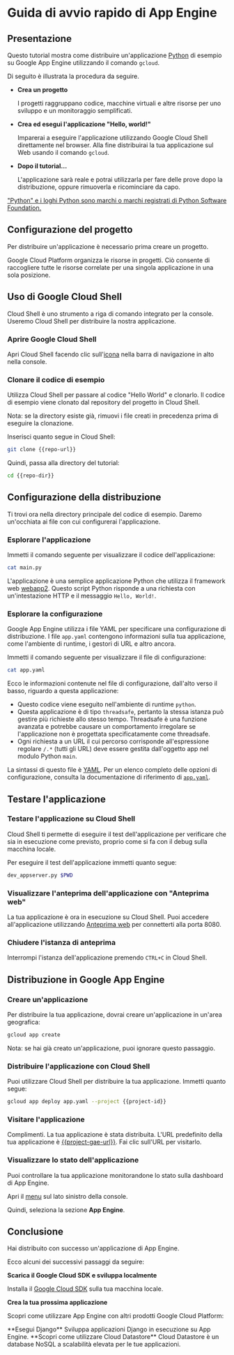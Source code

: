 # Guida di avvio rapido di App Engine

<walkthrough-tutorial-url url="https://cloud.google.com/appengine/docs/python/quickstart"></walkthrough-tutorial-url>
<walkthrough-watcher-constant value="https://github.com/GoogleCloudPlatform/python-docs-samples" key="repo-url"></walkthrough-watcher-constant>
<walkthrough-watcher-constant value="python-docs-samples/appengine/standard/hello_world" key="repo-dir"></walkthrough-watcher-constant>

## Presentazione

Questo tutorial mostra come distribuire un'applicazione [Python](https://python.org/) di esempio su Google App Engine utilizzando il comando `gcloud`.

Di seguito è illustrata la procedura da seguire.

  *  **Crea un progetto**

     I progetti raggruppano codice, macchine virtuali e altre risorse per uno sviluppo e un monitoraggio semplificati.

  *  **Crea ed esegui l'applicazione "Hello, world!"**

     Imparerai a eseguire l'applicazione utilizzando Google Cloud Shell direttamente nel browser. Alla fine distribuirai la tua applicazione sul Web usando il comando `gcloud`.

  *  **Dopo il tutorial…**

     L'applicazione sarà reale e potrai utilizzarla per fare delle prove dopo la distribuzione, oppure rimuoverla e ricominciare da capo.

["Python" e i loghi Python sono marchi o marchi registrati di Python Software Foundation.](walkthrough://footnote)

## Configurazione del progetto

Per distribuire un'applicazione è necessario prima creare un progetto.

Google Cloud Platform organizza le risorse in progetti. Ciò consente di raccogliere tutte le risorse correlate per una singola applicazione in una sola posizione.

<walkthrough-devshell-precreate></walkthrough-devshell-precreate>

<walkthrough-project-setup></walkthrough-project-setup>

## Uso di Google Cloud Shell

Cloud Shell è uno strumento a riga di comando integrato per la console. Useremo Cloud Shell per distribuire la nostra applicazione.

### Aprire Google Cloud Shell

Apri Cloud Shell facendo clic sull'[icona][spotlight-open-devshell] <walkthrough-cloud-shell-icon></walkthrough-cloud-shell-icon> nella barra di navigazione in alto nella console.

### Clonare il codice di esempio

Utilizza Cloud Shell per passare al codice "Hello World" e clonarlo. Il codice di esempio viene clonato dal repository del progetto in Cloud Shell.

Nota: se la directory esiste già, rimuovi i file creati in precedenza prima di eseguire la clonazione.

Inserisci quanto segue in Cloud Shell:

```bash
git clone {{repo-url}}
```

Quindi, passa alla directory del tutorial:

```bash
cd {{repo-dir}}
```

## Configurazione della distribuzione

Ti trovi ora nella directory principale del codice di esempio. Daremo un'occhiata ai file con cui configurerai l'applicazione.

### Esplorare l'applicazione

Immetti il comando seguente per visualizzare il codice dell'applicazione:

```bash
cat main.py
```

L'applicazione è una semplice applicazione Python che utilizza il framework web [webapp2](https://webapp2.readthedocs.io/). Questo script Python risponde a una richiesta con un'intestazione HTTP e il messaggio `Hello, World!`.

### Esplorare la configurazione

Google App Engine utilizza i file YAML per specificare una configurazione di distribuzione.
I file `app.yaml` contengono informazioni sulla tua applicazione, come l'ambiente di runtime, i gestori di URL e altro ancora.

Immetti il comando seguente per visualizzare il file di configurazione:

```bash
cat app.yaml
```

Ecco le informazioni contenute nel file di configurazione, dall'alto verso il basso, riguardo a questa applicazione:

  *  Questo codice viene eseguito nell'ambiente di runtime `python`.
  *  Questa applicazione è di tipo `threadsafe`, pertanto la stessa istanza può gestire più richieste allo stesso tempo. Threadsafe è una funzione avanzata e potrebbe causare un comportamento irregolare se l'applicazione non è progettata specificatamente come threadsafe.
  *  Ogni richiesta a un URL il cui percorso corrisponde all'espressione regolare `/.*` (tutti gli URL) deve essere gestita dall'oggetto app nel modulo Python `main`.

La sintassi di questo file è [YAML](http://www.yaml.org). Per un elenco completo delle opzioni di configurazione, consulta la documentazione di riferimento di [`app.yaml`][app-yaml-reference].

## Testare l'applicazione

### Testare l'applicazione su Cloud Shell

Cloud Shell ti permette di eseguire il test dell'applicazione per verificare che sia in esecuzione come previsto, proprio come si fa con il debug sulla macchina locale.

Per eseguire il test dell'applicazione immetti quanto segue:

```bash
dev_appserver.py $PWD
```

### Visualizzare l'anteprima dell'applicazione con "Anteprima web"

La tua applicazione è ora in esecuzione su Cloud Shell. Puoi accedere all'applicazione utilizzando [Anteprima web][spotlight-web-preview] <walkthrough-web-preview-icon></walkthrough-web-preview-icon> per connetterti alla porta 8080.

### Chiudere l'istanza di anteprima

Interrompi l'istanza dell'applicazione premendo `CTRL+C` in Cloud Shell.

## Distribuzione in Google App Engine

### Creare un'applicazione

Per distribuire la tua applicazione, dovrai creare un'applicazione in un'area geografica:

```bash
gcloud app create
```

Nota: se hai già creato un'applicazione, puoi ignorare questo passaggio.

### Distribuire l'applicazione con Cloud Shell

Puoi utilizzare Cloud Shell per distribuire la tua applicazione. Immetti quanto segue:

```bash
gcloud app deploy app.yaml --project {{project-id}}
```

### Visitare l'applicazione

Complimenti. La tua applicazione è stata distribuita. L'URL predefinito della tua applicazione è [{{project-gae-url}}](http://{{project-gae-url}}). Fai clic sull'URL per visitarlo.

### Visualizzare lo stato dell'applicazione

Puoi controllare la tua applicazione monitorandone lo stato sulla dashboard di App Engine.

Apri il [menu][spotlight-console-menu] sul lato sinistro della console.

Quindi, seleziona la sezione **App Engine**.

<walkthrough-menu-navigation sectionid="APPENGINE_SECTION"></walkthrough-menu-navigation>

## Conclusione

<walkthrough-conclusion-trophy></walkthrough-conclusion-trophy>

Hai distribuito con successo un'applicazione di App Engine.

Ecco alcuni dei successivi passaggi da seguire:

**Scarica il Google Cloud SDK e sviluppa localmente**

Installa il [Google Cloud SDK][cloud-sdk-installer] sulla tua macchina locale.

**Crea la tua prossima applicazione**

Scopri come utilizzare App Engine con altri prodotti Google Cloud Platform:

<walkthrough-tutorial-card label="django" url="python/django/appengine" icon="APPENGINE_SECTION">
  **Esegui Django**
  Sviluppa applicazioni Django in esecuzione su App Engine.
</walkthrough-tutorial-card>

<walkthrough-tutorial-card label="datastore" url="appengine/docs/python/datastore/" icon="DATASTORE_SECTION">
  **Scopri come utilizzare Cloud Datastore**
  Cloud Datastore è un database NoSQL a scalabilità elevata per le tue applicazioni.
</walkthrough-tutorial-card>

[app-yaml-reference]: https://cloud.google.com/appengine/docs/standard/python/config/appref
[cloud-sdk-installer]: https://cloud.google.com/sdk/downloads#interactive
[spotlight-console-menu]: walkthrough://spotlight-pointer?spotlightId=console-nav-menu
[spotlight-open-devshell]: walkthrough://spotlight-pointer?spotlightId=devshell-activate-button
[spotlight-web-preview]: walkthrough://spotlight-pointer?spotlightId=devshell-web-preview-button
